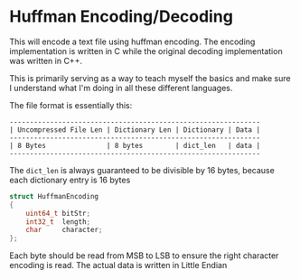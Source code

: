 # Huffman Encoding/Decoding

This will encode a text file using huffman encoding.
The encoding implementation is written in C while the original decoding implementation
was written in C++.

This is primarily serving as a way to teach myself the basics and make sure I understand what
I'm doing in all these different languages.

The file format is essentially this:
```
--------------------------------------------------------------
| Uncompressed File Len | Dictionary Len | Dictionary | Data |
--------------------------------------------------------------
| 8 Bytes               | 8 bytes        | dict_len   | data |
--------------------------------------------------------------
```
The `dict_len` is always guaranteed to be divisible by 16 bytes, because
each dictionary entry is 16 bytes
```c
struct HuffmanEncoding
{
    uint64_t bitStr;
    int32_t  length;
    char     character;
};

```

Each byte should be read from MSB to LSB to ensure the right character encoding is read.
The actual data is written in Little Endian
